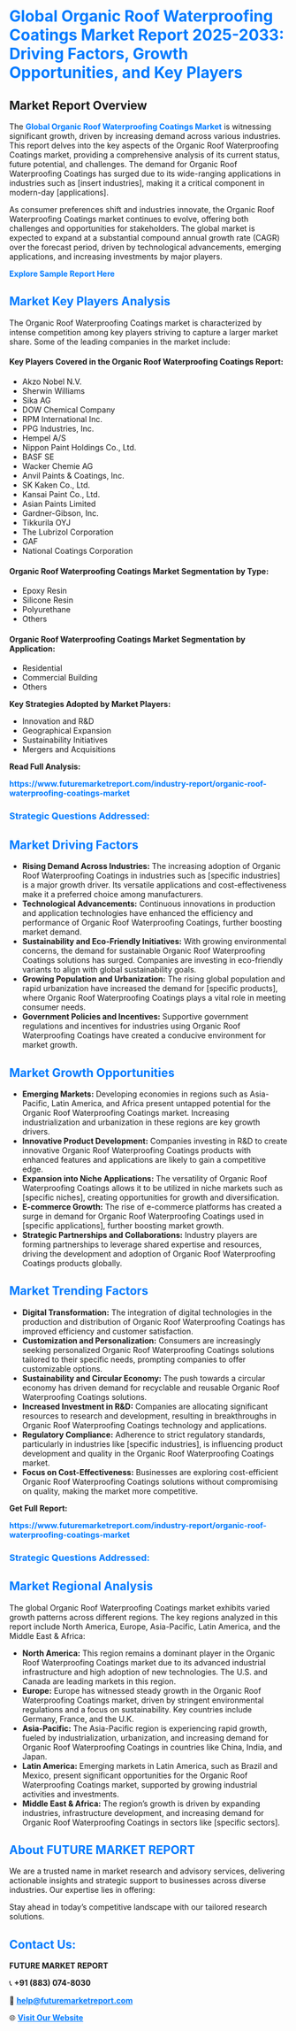 <h1 style="color: #007BFF;">Global Organic Roof Waterproofing Coatings Market Report 2025-2033: Driving Factors, Growth Opportunities, and Key Players</h1>

<section id="overview">
<h2>Market Report Overview</h2>
<p>The <a href="https://www.futuremarketreport.com/industry-report/organic-roof-waterproofing-coatings-market" style="color: #007BFF; text-decoration: none;"><strong>Global Organic Roof Waterproofing Coatings Market</strong></a> is witnessing significant growth, driven by increasing demand across various industries. This report delves into the key aspects of the Organic Roof Waterproofing Coatings market, providing a comprehensive analysis of its current status, future potential, and challenges. The demand for Organic Roof Waterproofing Coatings has surged due to its wide-ranging applications in industries such as [insert industries], making it a critical component in modern-day [applications].</p>
<p>As consumer preferences shift and industries innovate, the Organic Roof Waterproofing Coatings market continues to evolve, offering both challenges and opportunities for stakeholders. The global market is expected to expand at a substantial compound annual growth rate (CAGR) over the forecast period, driven by technological advancements, emerging applications, and increasing investments by major players.</p>
</section>

<section id="overview">
<p><a href="https://www.futuremarketreport.com/request-sample/reportId=114293" style="color: #007BFF; text-decoration: none;"><strong>Explore Sample Report Here</strong></a></p>
</section>

<section id="key-players">
<h2 style="color: #007BFF;">Market Key Players Analysis</h2>
<p>The Organic Roof Waterproofing Coatings market is characterized by intense competition among key players striving to capture a larger market share. Some of the leading companies in the market include:</p>
<h4>Key Players Covered in the Organic Roof Waterproofing Coatings Report:</h4>
<ul><li>Akzo Nobel N.V.</li><li>Sherwin Williams</li><li>Sika AG</li><li>DOW Chemical Company</li><li>RPM International Inc.</li><li>PPG Industries, Inc.</li><li>Hempel A/S</li><li>Nippon Paint Holdings Co., Ltd.</li><li>BASF SE</li><li>Wacker Chemie AG</li><li>Anvil Paints &amp; Coatings, Inc.</li><li>SK Kaken Co., Ltd.</li><li>Kansai Paint Co., Ltd.</li><li>Asian Paints Limited</li><li>Gardner-Gibson, Inc.</li><li>Tikkurila OYJ</li><li>The Lubrizol Corporation</li><li>GAF</li><li>National Coatings Corporation</li></ul>
<h4>Organic Roof Waterproofing Coatings Market Segmentation by Type:</h4>
<ul><li>Epoxy Resin</li><li>Silicone Resin</li><li>Polyurethane</li><li>Others</li></ul>

<h4>Organic Roof Waterproofing Coatings Market Segmentation by Application:</h4>
<ul><li>Residential</li><li>Commercial Building</li><li>Others</li></ul>
<p><strong>Key Strategies Adopted by Market Players:</strong></p>
<ul>
<li>Innovation and R&D</li>
<li>Geographical Expansion</li>
<li>Sustainability Initiatives</li>
<li>Mergers and Acquisitions</li>
</ul>
</section>

<section>
<p><strong>Read Full Analysis: </strong></p><a href="https://www.futuremarketreport.com/industry-report/organic-roof-waterproofing-coatings-market" style="color: #007BFF; text-decoration: none;"><strong>https://www.futuremarketreport.com/industry-report/organic-roof-waterproofing-coatings-market</strong></a>
<h3 style="color: #007BFF;">Strategic Questions Addressed:</h3>
</section>

<section id="driving-factors">
<h2 style="color: #007BFF;">Market Driving Factors</h2>
<ul>
<li><strong>Rising Demand Across Industries:</strong> The increasing adoption of Organic Roof Waterproofing Coatings in industries such as [specific industries] is a major growth driver. Its versatile applications and cost-effectiveness make it a preferred choice among manufacturers.</li>
<li><strong>Technological Advancements:</strong> Continuous innovations in production and application technologies have enhanced the efficiency and performance of Organic Roof Waterproofing Coatings, further boosting market demand.</li>
<li><strong>Sustainability and Eco-Friendly Initiatives:</strong> With growing environmental concerns, the demand for sustainable Organic Roof Waterproofing Coatings solutions has surged. Companies are investing in eco-friendly variants to align with global sustainability goals.</li>
<li><strong>Growing Population and Urbanization:</strong> The rising global population and rapid urbanization have increased the demand for [specific products], where Organic Roof Waterproofing Coatings plays a vital role in meeting consumer needs.</li>
<li><strong>Government Policies and Incentives:</strong> Supportive government regulations and incentives for industries using Organic Roof Waterproofing Coatings have created a conducive environment for market growth.</li>
</ul>
</section>

<section id="growth-opportunities">
<h2 style="color: #007BFF;">Market Growth Opportunities</h2>
<ul>
<li><strong>Emerging Markets:</strong> Developing economies in regions such as Asia-Pacific, Latin America, and Africa present untapped potential for the Organic Roof Waterproofing Coatings market. Increasing industrialization and urbanization in these regions are key growth drivers.</li>
<li><strong>Innovative Product Development:</strong> Companies investing in R&D to create innovative Organic Roof Waterproofing Coatings products with enhanced features and applications are likely to gain a competitive edge.</li>
<li><strong>Expansion into Niche Applications:</strong> The versatility of Organic Roof Waterproofing Coatings allows it to be utilized in niche markets such as [specific niches], creating opportunities for growth and diversification.</li>
<li><strong>E-commerce Growth:</strong> The rise of e-commerce platforms has created a surge in demand for Organic Roof Waterproofing Coatings used in [specific applications], further boosting market growth.</li>
<li><strong>Strategic Partnerships and Collaborations:</strong> Industry players are forming partnerships to leverage shared expertise and resources, driving the development and adoption of Organic Roof Waterproofing Coatings products globally.</li>
</ul>
</section>

<section id="trending-factors">
<h2 style="color: #007BFF;">Market Trending Factors</h2>
<ul>
<li><strong>Digital Transformation:</strong> The integration of digital technologies in the production and distribution of Organic Roof Waterproofing Coatings has improved efficiency and customer satisfaction.</li>
<li><strong>Customization and Personalization:</strong> Consumers are increasingly seeking personalized Organic Roof Waterproofing Coatings solutions tailored to their specific needs, prompting companies to offer customizable options.</li>
<li><strong>Sustainability and Circular Economy:</strong> The push towards a circular economy has driven demand for recyclable and reusable Organic Roof Waterproofing Coatings solutions.</li>
<li><strong>Increased Investment in R&D:</strong> Companies are allocating significant resources to research and development, resulting in breakthroughs in Organic Roof Waterproofing Coatings technology and applications.</li>
<li><strong>Regulatory Compliance:</strong> Adherence to strict regulatory standards, particularly in industries like [specific industries], is influencing product development and quality in the Organic Roof Waterproofing Coatings market.</li>
<li><strong>Focus on Cost-Effectiveness:</strong> Businesses are exploring cost-efficient Organic Roof Waterproofing Coatings solutions without compromising on quality, making the market more competitive.</li>
</ul>
</section>

<section>
<p><strong>Get Full Report: </strong></p><a href="https://www.futuremarketreport.com/industry-report/organic-roof-waterproofing-coatings-market" style="color: #007BFF; text-decoration: none;"><strong>https://www.futuremarketreport.com/industry-report/organic-roof-waterproofing-coatings-market</strong></a>
<h3 style="color: #007BFF;">Strategic Questions Addressed:</h3>
</section>


<section id="regional-analysis">
<h2 style="color: #007BFF;">Market Regional Analysis</h2>
<p>The global Organic Roof Waterproofing Coatings market exhibits varied growth patterns across different regions. The key regions analyzed in this report include North America, Europe, Asia-Pacific, Latin America, and the Middle East & Africa:</p>
<ul>
<li><strong>North America:</strong> This region remains a dominant player in the Organic Roof Waterproofing Coatings market due to its advanced industrial infrastructure and high adoption of new technologies. The U.S. and Canada are leading markets in this region.</li>
<li><strong>Europe:</strong> Europe has witnessed steady growth in the Organic Roof Waterproofing Coatings market, driven by stringent environmental regulations and a focus on sustainability. Key countries include Germany, France, and the U.K.</li>
<li><strong>Asia-Pacific:</strong> The Asia-Pacific region is experiencing rapid growth, fueled by industrialization, urbanization, and increasing demand for Organic Roof Waterproofing Coatings in countries like China, India, and Japan.</li>
<li><strong>Latin America:</strong> Emerging markets in Latin America, such as Brazil and Mexico, present significant opportunities for the Organic Roof Waterproofing Coatings market, supported by growing industrial activities and investments.</li>
<li><strong>Middle East & Africa:</strong> The region’s growth is driven by expanding industries, infrastructure development, and increasing demand for Organic Roof Waterproofing Coatings in sectors like [specific sectors].</li>
</ul>
</section>

<footer>
<h2 style="color: #007BFF;">About FUTURE MARKET REPORT</h2>
<p>We are a trusted name in market research and advisory services, delivering actionable insights and strategic support to businesses across diverse industries. Our expertise lies in offering:</p>

<p>Stay ahead in today’s competitive landscape with our tailored research solutions.</p>

<h2 style="color: #007BFF;">Contact Us:</h2>
<p><strong>FUTURE MARKET REPORT</strong></p>
<p>📞 <strong>+91 (883) 074-8030</strong></p>
<p>📧 <strong><a href="mailto:help@futuremarketreport.com" style="color: #007BFF;">help@futuremarketreport.com</a></strong></p>
<p>🌐 <strong><a href="https://www.futuremarketreport.com/" style="color: #007BFF;">Visit Our Website</a></strong></p>
</footer>